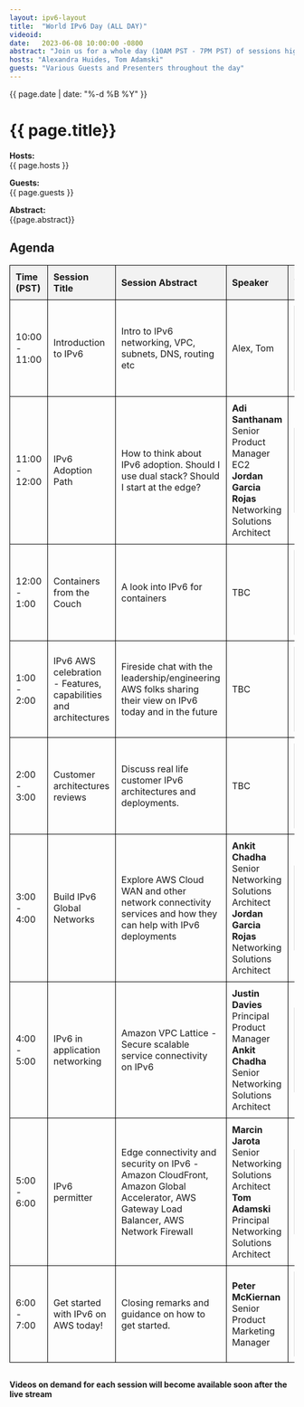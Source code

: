 ```yaml
---
layout: ipv6-layout
title:  "World IPv6 Day (ALL DAY)"
videoid: 
date:   2023-06-08 10:00:00 -0800
abstract: "Join us for a whole day (10AM PST - 7PM PST) of sessions highlighting IPv6 within AWS networking. We'll have a mix of fireside chats, white boarding, hands-on demonstrations and presentations"
hosts: "Alexandra Huides, Tom Adamski"
guests: "Various Guests and Presenters throughout the day"
---
```


{{ page.date | date: "%-d %B %Y" }}

<h1> {{ page.title}} </h1>

<p><b> Hosts: </b> <br> {{ page.hosts }}  </p>
<p><b> Guests: </b> <br> {{ page.guests }}  </p>
<p> <b> Abstract: </b> <br> {{page.abstract}} </p>

<style>
  table {
    border-collapse: collapse;
    width: 100%;
    margin-bottom: 30px;
  }
  
  th, td {
    border: 1px solid black;
    padding: 10px;
    text-align: left;
  }
  
  th {
    background-color: #f2f2f2;
  }
</style>

<h2> Agenda </h2>

<table>
  <thead>
    <tr>
      <th style="width: 10%;">Time (PST)</th>
      <th style="width: 20%;">Session Title</th>
      <th style="width: 35%;">Session Abstract</th>
      <th style="width: 15%;">Speaker</th>
      <th style="width: 20%;">Video</th>
    </tr>
  </thead>
  <tbody>
    <tr>
      <td>10:00 - 11:00</td>
      <td>Introduction to IPv6</td>
      <td>Intro to IPv6 networking, VPC, subnets, DNS, routing etc</td>
      <td>Alex, Tom</td>
      <td><iframe src="https://player.twitch.tv/?channel=aws&parent=www.theroutingloop.net&parent=127.0.0.1&autoplay=false" frameborder="0" allowfullscreen="true"></iframe></td>
    </tr>
    <tr>
      <td>11:00 - 12:00</td>
      <td>IPv6 Adoption Path</td>
      <td>How to think about IPv6 adoption. Should I use dual stack? Should I start at the edge?</td>
      <td><b>Adi Santhanam </b> Senior Product Manager EC2<br> <b>Jordan Garcia Rojas </b> Networking Solutions Architect </td>
      <td><iframe src="https://player.twitch.tv/?channel=aws&parent=www.theroutingloop.net&parent=127.0.0.1&autoplay=false" frameborder="0" allowfullscreen="true"></iframe></td>
    </tr>
    <tr>
      <td>12:00 - 1:00</td>
      <td>Containers from the Couch</td>
      <td>A look into IPv6 for containers </td>
      <td>TBC </td>
      <td><iframe src="https://player.twitch.tv/?channel=aws&parent=www.theroutingloop.net&parent=127.0.0.1&autoplay=false" frameborder="0" allowfullscreen="true"></iframe></td>
    </tr>
    <tr>
      <td>1:00 - 2:00</td>
      <td>IPv6 AWS celebration - Features, capabilities and architectures</td>
      <td>Fireside chat with the leadership/engineering AWS folks sharing their view on IPv6 today and in the future </td>
      <td>TBC </td>
      <td><iframe src="https://player.twitch.tv/?channel=aws&parent=www.theroutingloop.net&parent=127.0.0.1&autoplay=false" frameborder="0" allowfullscreen="true"></iframe></td>
    </tr>
    <tr>
      <td>2:00 - 3:00</td>
      <td>Customer architectures reviews</td>
      <td>Discuss real life customer IPv6 architectures and deployments. </td>
      <td>TBC </td>
      <td><iframe src="https://player.twitch.tv/?channel=aws&parent=www.theroutingloop.net&parent=127.0.0.1&autoplay=false" frameborder="0" allowfullscreen="true"></iframe></td>
    </tr>
    <tr>
      <td>3:00 - 4:00</td>
      <td>Build IPv6 Global Networks</td>
      <td>Explore AWS Cloud WAN and other network connectivity services and how they can help with IPv6 deployments </td>
      <td><b>Ankit Chadha </b> Senior Networking Solutions Architect<br> <b>Jordan Garcia Rojas </b> Networking Solutions Architect  </td>
      <td><iframe src="https://player.twitch.tv/?channel=aws&parent=www.theroutingloop.net&parent=127.0.0.1&autoplay=false" frameborder="0" allowfullscreen="true"></iframe></td>
    </tr>
    <tr>
      <td>4:00 - 5:00</td>
      <td>IPv6 in application networking </td>
      <td> Amazon VPC Lattice - Secure scalable service connectivity on IPv6 </td>
      <td><b>Justin Davies </b> Principal Product Manager<br>  <b>Ankit Chadha </b> Senior Networking Solutions Architect </td>
      <td><iframe src="https://player.twitch.tv/?channel=aws&parent=www.theroutingloop.net&parent=127.0.0.1&autoplay=false" frameborder="0" allowfullscreen="true"></iframe></td>
    </tr>
    <tr>
      <td>5:00 - 6:00</td>
      <td>IPv6 permitter </td>
      <td> Edge connectivity and security on IPv6 - Amazon CloudFront, Amazon Global Accelerator, AWS Gateway Load Balancer, AWS Network Firewall </td>
      <td><b>Marcin Jarota </b> Senior Networking Solutions Architect <br>  <b>Tom Adamski </b> Principal Networking Solutions Architect </td>
      <td><iframe src="https://player.twitch.tv/?channel=aws&parent=www.theroutingloop.net&parent=127.0.0.1&autoplay=false" frameborder="0" allowfullscreen="true"></iframe></td>
    </tr>
    <tr>
      <td>6:00 - 7:00</td>
      <td>Get started with IPv6 on AWS today!</td>
      <td> Closing remarks and guidance on how to get started. </td>
      <td><b>Peter McKiernan </b> Senior Product Marketing Manager </td>
      <td><iframe src="https://player.twitch.tv/?channel=aws&parent=www.theroutingloop.net&parent=127.0.0.1&autoplay=false" frameborder="0" allowfullscreen="true"></iframe></td>
    </tr>
  </tbody>
</table>

<b> Videos on demand for each session will become available soon after the live stream </b>